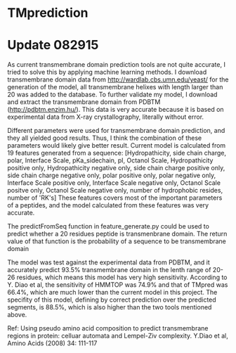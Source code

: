 # TMprediction
# Update 082915

As current transmembrane domain prediction tools are not quite accurate, I tried to solve this by applying machine learning methods. 
I download transmembrane domain data from http://wardlab.cbs.umn.edu/yeast/ for the generation of the model, all transmembrane helixes with length larger than 20 was added to the database. To further validate my model, I download and extract the transmembrane domain from PDBTM (http://pdbtm.enzim.hu/). This data is very accurate because it is based on experimental data from X-ray crystallography, literally without error. 

Different parameters were used for transmembrane domain prediction, and they all yielded good results. Thus, I think the combination of these parameters would likely give better result. Current model is calculated from 19 features generated from a sequence:
[Hydropathicity, side chain charge, polar, Interface Scale, pKa_sidechain, pI, Octanol Scale, 
Hydropathicity positive only, Hydropathicity negative only, side chain charge positive only, side chain charge negative only,
polar positive only, polar negative only, Interface Scale positive only, Interface Scale negative only, 
Octanol Scale positve only, Octanol Scale negative only, number of hydrophobic resides, number of 'RK's]
These features covers most of the important parameters of a peptides, and the model calculated from these features was very accurate. 

The predictFromSeq function in feature_generate.py could be used to predict whether a 20 residues peptide is transmenbrane domain. The return value of that function is the probability of a sequence to be transmembrane domain

The model was test against the experimental data from PDBTM, and it accurately predict 93.5% transmembrane domain in the lenth range of 20-26 residues, which means this model has very high sensitivity. According to Y. Diao et al, the sensitivity of HMMTOP was 74.9% and that of TMpred was 66.4%, which are much lower than the current model in this project. The specifity of this model, defining by correct prediction over the predicted segments, is 88.5%, which is also higher than the two tools mentioned above. 

Ref:
Using pseudo amino acid composition to predict transmembrane regions in protein: celluar automata and Lempel-Ziv complexity. Y.Diao et al, Amino Acids (2008) 34: 111-117
